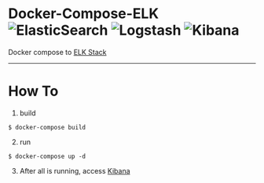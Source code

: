 # Docker-Compose-ELK ![ElasticSearch](https://img.shields.io/badge/-ElasticSearch-005571?style=for-the-badge&logo=elasticsearch) ![Logstash](https://img.shields.io/badge/Logstash-005571?style=for-the-badge&logo=Logstash&logoColor=white) ![Kibana](https://img.shields.io/badge/Kibana-005571?style=for-the-badge&logo=Kibana&logoColor=white)

Docker compose to [ELK Stack](https://www.elastic.co/pt/what-is/elk-stack)

---

# How To

1. build

```
$ docker-compose build
```

2. run
```
$ docker-compose up -d
```

3. After all is running, access [Kibana](http://localhost:5601)